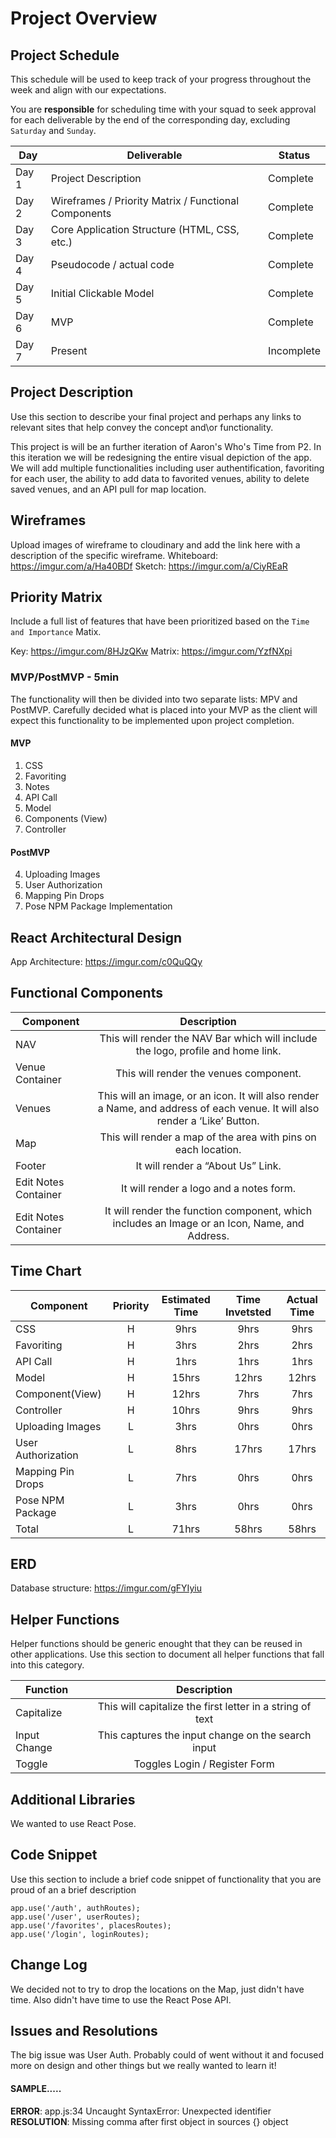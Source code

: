 # Project Overview

## Project Schedule

This schedule will be used to keep track of your progress throughout the week and align with our expectations.  

You are **responsible** for scheduling time with your squad to seek approval for each deliverable by the end of the corresponding day, excluding `Saturday` and `Sunday`.

|  Day | Deliverable | Status
|---|---| ---|
|Day 1| Project Description | Complete
|Day 2| Wireframes / Priority Matrix / Functional Components | Complete
|Day 3| Core Application Structure (HTML, CSS, etc.) | Complete
|Day 4| Pseudocode / actual code | Complete
|Day 5| Initial Clickable Model  | Complete
|Day 6| MVP | Complete
|Day 7| Present | Incomplete


## Project Description

Use this section to describe your final project and perhaps any links to relevant sites that help convey the concept and\or functionality.

This project is will be an further iteration of Aaron's Who's Time from P2. In this iteration we will be redesigning the entire visual depiction of the app. We will add multiple functionalities including user authentification, favoriting for each user, the ability to add data to favorited venues, ability to delete saved venues, and an API pull for map location. 

## Wireframes

Upload images of wireframe to cloudinary and add the link here with a description of the specific wireframe.
Whiteboard: https://imgur.com/a/Ha40BDf
Sketch: https://imgur.com/a/CiyREaR 

## Priority Matrix

Include a full list of features that have been prioritized based on the `Time and Importance` 
Matix.  

Key: https://imgur.com/8HJzQKw
Matrix: https://imgur.com/YzfNXpi

### MVP/PostMVP - 5min

The functionality will then be divided into two separate lists: MPV and PostMVP.  Carefully decided what is placed into your MVP as the client will expect this functionality to be implemented upon project completion.  

#### MVP 

1. CSS
2. Favoriting
3. Notes
7. API Call
8. Model
9. Components (View)
10. Controller

#### PostMVP 

4. Uploading Images
5. User Authorization
6. Mapping Pin Drops
11. Pose NPM Package Implementation


## React Architectural Design

App Architecture: https://imgur.com/c0QuQQy

## Functional Components


| Component | Description | 
| --- | :---: |  
| NAV | This will render the NAV Bar which will include the logo, profile and home link. |
| Venue Container | This will render the venues component. |
| Venues| This will an image, or an icon. It will also render a Name, and address of each venue. It will also render a ‘Like’ Button. |
| Map| This will render a map of the area with pins on each location.|
|Footer| It will render a “About Us” Link.|
|Edit Notes Container| It will render a logo and a notes form.|
|Edit Notes Container| It will render the function component, which includes an Image or an Icon, Name, and Address.|


## Time Chart

| Component | Priority | Estimated Time | Time Invetsted | Actual Time |
| --- | :---: |  :---: | :---: | :---: |
| CSS | H | 9hrs| 9hrs | 9hrs |
| Favoriting | H | 3hrs| 2hrs | 2hrs |
| API Call | H | 1hrs| 1hrs | 1hrs |
| Model | H | 15hrs| 12hrs | 12hrs |
| Component(View) | H | 12hrs| 7hrs | 7hrs |
| Controller| H | 10hrs| 9hrs | 9hrs |
| Uploading Images | L | 3hrs| 0hrs | 0hrs |
| User Authorization | L | 8hrs| 17hrs | 17hrs |
| Mapping Pin Drops | L | 7hrs| 0hrs | 0hrs |
| Pose NPM Package| L | 3hrs| 0hrs | 0hrs |
| Total | L | 71hrs| 58hrs | 58hrs |

## ERD

Database structure: https://imgur.com/gFYIyiu


## Helper Functions
Helper functions should be generic enought that they can be reused in other applications. Use this section to document all helper functions that fall into this category.

| Function | Description | 
| --- | :---: |  
| Capitalize | This will capitalize the first letter in a string of text | 
| Input Change | This captures the input change on the search input |
| Toggle | Toggles Login / Register Form |


## Additional Libraries
We wanted to use React Pose.

## Code Snippet

Use this section to include a brief code snippet of functionality that you are proud of an a brief description  

```
app.use('/auth', authRoutes);
app.use('/user', userRoutes);
app.use('/favorites', placesRoutes);
app.use('/login', loginRoutes);
```

## Change Log
We decided not to try to drop the locations on the Map, just didn't have time. Also didn't have time to use the React Pose API.

## Issues and Resolutions
The big issue was User Auth. Probably could of went without it and focused more on design and other things but we really wanted to learn it!

#### SAMPLE.....
**ERROR**: app.js:34 Uncaught SyntaxError: Unexpected identifier                                
**RESOLUTION**: Missing comma after first object in sources {} object
